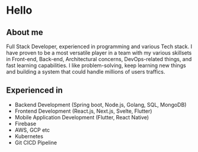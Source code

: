 # Hello
## About me
Full Stack Developer, experienced in programming and various Tech stack. I have proven to be a most versatile player in a team with my various skillsets in Front-end, Back-end, Architectural concerns, DevOps-related things, and fast learning capabilities. I like problem-solving, keep learning new things and building a system that could handle millions of users traffics.

## Experienced in
- Backend Development (Spring boot, Node.js, Golang, SQL, MongoDB)
- Frontend Development (React.js, Next.js, Svelte, Flutter)
- Mobile Application Development (Flutter, React Native)
- Firebase
- AWS, GCP etc
- Kubernetes
- Git CICD Pipeline
